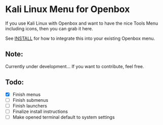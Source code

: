 Kali Linux Menu for Openbox
===========================

If you use Kali Linux with Openbox and want to have the nice
Tools Menu including icons, then you can grab it here.


See [INSTALL](INSTALL) for how to integrate this into your existing
Openbox menu.



## Note:

Currently under development...
If you want to contribute, feel free.


## Todo:

- [X] Finish menus
- [ ] Finish submenus
- [ ] Finish launchers
- [ ] Finalize install instructions
- [ ] Make opened terminal default to system settings
